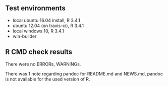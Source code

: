 ## Test environments
* local ubuntu 16.04 install, R 3.4.1
* ubuntu 12.04 (on travis-ci), R 3.4.1
* local windows 10, R 3.4.1
* win-builder

## R CMD check results
There were no ERRORs, WARNINGs.

There was 1 note regarding pandoc for README.md and NEWS.md, pandoc is not available for the used version of R.
